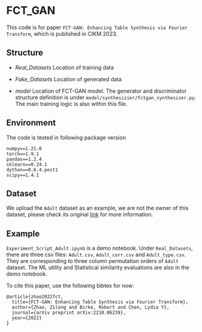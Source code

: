 # FCT_GAN
This code is for paper `FCT-GAN: Enhancing Table Synthesis via Fourier Transform`, which is published in CIKM 2023.

## Structure
- *Real_Datasets* Location of training data

- *Fake_Datasets* Location of generated data

- *model* Location of FCT-GAN model. The generator and discriminator structure definition is under `model/synthesizier/fctgan_synthesizer.py`. The main training logic is also within this file.

## Environment

The code is tested in following package version
```
numpy==1.21.0
torch==1.9.1
pandas==1.2.4
sklearn==0.24.1
dython==0.6.4.post1
scipy==1.4.1
```

## Dataset

We upload the `Adult` dataset as an example, we are not the owner of this dataset, please check its original [link](https://archive.ics.uci.edu/dataset/2/adult) for more information.

## Example
`Experiment_Script_Adult.ipynb` is a demo notebook. Under `Real_Datasets`, there are three csv files: `Adult.csv`, `Adult_corr.csv` and `Adult_type.csv`. They are corresponding to three column permutation orders of `Adult` dataset. The ML utility and Statistical similarity evaluations are also in the demo notebook.

To cite this paper, use the following bibtex for now:
```
@article{zhao2022fct,
  title={FCT-GAN: Enhancing Table Synthesis via Fourier Transform},
  author={Zhao, Zilong and Birke, Robert and Chen, Lydia Y},
  journal={arXiv preprint arXiv:2210.06239},
  year={2022}
}
```